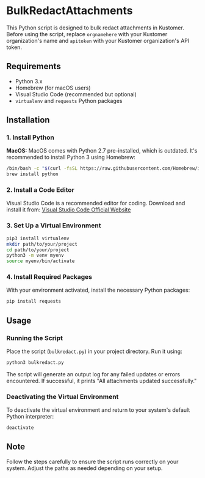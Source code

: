 # BulkRedactAttachments

This Python script is designed to bulk redact attachments in Kustomer. Before using the script, replace `orgnamehere` with your Kustomer organization's name and `apitoken` with your Kustomer organization's API token.

## Requirements
- Python 3.x
- Homebrew (for macOS users)
- Visual Studio Code (recommended but optional)
- `virtualenv` and `requests` Python packages

## Installation

### 1. Install Python
**MacOS:** MacOS comes with Python 2.7 pre-installed, which is outdated. It's recommended to install Python 3 using Homebrew:
```bash
/bin/bash -c "$(curl -fsSL https://raw.githubusercontent.com/Homebrew/install/HEAD/install.sh)"
brew install python
```

### 2. Install a Code Editor
Visual Studio Code is a recommended editor for coding. Download and install it from:
[Visual Studio Code Official Website](https://code.visualstudio.com/)

### 3. Set Up a Virtual Environment
```bash
pip3 install virtualenv
mkdir path/to/your/project
cd path/to/your/project
python3 -m venv myenv
source myenv/bin/activate
```

### 4. Install Required Packages
With your environment activated, install the necessary Python packages:
```bash
pip install requests
```

## Usage

### Running the Script
Place the script (`bulkredact.py`) in your project directory. Run it using:
```bash
python3 bulkredact.py
```
The script will generate an output log for any failed updates or errors encountered. If successful, it prints "All attachments updated successfully."

### Deactivating the Virtual Environment
To deactivate the virtual environment and return to your system's default Python interpreter:
```bash
deactivate
```

## Note
Follow the steps carefully to ensure the script runs correctly on your system. Adjust the paths as needed depending on your setup.
